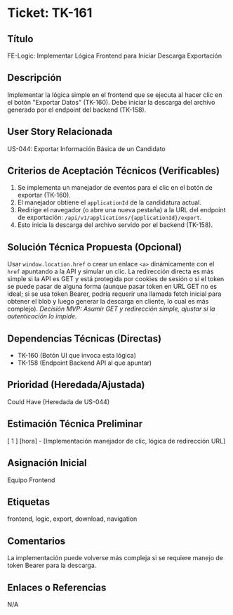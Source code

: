 # Ticket: TK-161

## Título
FE-Logic: Implementar Lógica Frontend para Iniciar Descarga Exportación

## Descripción
Implementar la lógica simple en el frontend que se ejecuta al hacer clic en el botón "Exportar Datos" (TK-160). Debe iniciar la descarga del archivo generado por el endpoint del backend (TK-158).

## User Story Relacionada
US-044: Exportar Información Básica de un Candidato

## Criterios de Aceptación Técnicos (Verificables)
1.  Se implementa un manejador de eventos para el clic en el botón de exportar (TK-160).
2.  El manejador obtiene el `applicationId` de la candidatura actual.
3.  Redirige el navegador (o abre una nueva pestaña) a la URL del endpoint de exportación: `/api/v1/applications/{applicationId}/export`.
4.  Esto inicia la descarga del archivo servido por el backend (TK-158).

## Solución Técnica Propuesta (Opcional)
Usar `window.location.href` o crear un enlace `<a>` dinámicamente con el `href` apuntando a la API y simular un clic. La redirección directa es más simple si la API es GET y está protegida por cookies de sesión o si el token se puede pasar de alguna forma (aunque pasar token en URL GET no es ideal; si se usa token Bearer, podría requerir una llamada fetch inicial para obtener el blob y luego generar la descarga en cliente, lo cual es más complejo). *Decisión MVP: Asumir GET y redirección simple, ajustar si la autenticación lo impide.*

## Dependencias Técnicas (Directas)
* TK-160 (Botón UI que invoca esta lógica)
* TK-158 (Endpoint Backend API al que apuntar)

## Prioridad (Heredada/Ajustada)
Could Have (Heredada de US-044)

## Estimación Técnica Preliminar
[ 1 ] [hora] - [Implementación manejador de clic, lógica de redirección URL]

## Asignación Inicial
Equipo Frontend

## Etiquetas
frontend, logic, export, download, navigation

## Comentarios
La implementación puede volverse más compleja si se requiere manejo de token Bearer para la descarga.

## Enlaces o Referencias
N/A